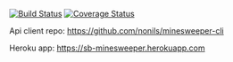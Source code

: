 [![Build Status](https://travis-ci.org/nonils/minesweeper-API.svg?branch=master)](https://travis-ci.org/nonils/minesweeper-API)
[![Coverage Status](https://coveralls.io/repos/github/nonils/minesweeper-API/badge.svg?branch=master)](https://coveralls.io/github/nonils/minesweeper-API?branch=master)


Api client repo: https://github.com/nonils/minesweeper-cli

Heroku app: https://sb-minesweeper.herokuapp.com
